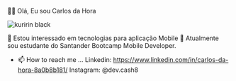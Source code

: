 👨‍💻 Olá, Eu sou Carlos da Hora

![kuririn black](https://user-images.githubusercontent.com/106127334/174989099-da0eef92-fc23-4c62-9cf3-f467e822b7cd.jpg)


👀 Estou interessado em tecnologias para aplicação Mobile
🌱 Atualmente sou estudante do Santander Bootcamp Mobile Developer.
- 📫 How to reach me ...
 Linkedin: https://www.linkedin.com/in/carlos-da-hora-8a0b8b181/
 Instagram: @dev.cash8
